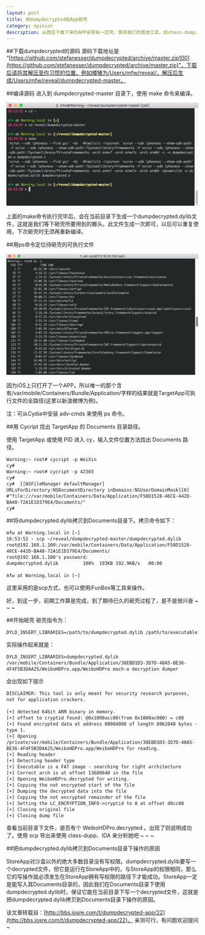 ```yaml
---
layout: post
title: 用dumpdecrypted给App砸壳
category: opinion
description: 从商店下载下来的APP会带有一层壳，使得我们的其他工具，如chass-dump、IDA等无法使用，在小黄书上面曾介绍 AppCrackr 来砸壳，迫于一些原因，该工具已下架，现在来试试使用更偏geek一些的dumpdecrypted方式来给App砸壳。
---
```


##下载dumpdecrypted的源码
源码下载地址是 “[https://github.com/stefanesser/dumpdecrypted/archive/master.zip100](https://github.com/stefanesser/dumpdecrypted/archive/master.zip)”，下载后请将其解压至你习惯的位置，例如楼猪为/Users/mfw/reveal/，解压后生成/Users/mfw/reveal/dumpdecrypted-master。

##编译源码
进入到 dumpdecrypted-master 目录下，使用 make 命令来编译。

![CydiaSubstrate](/images/blog/options/dumpdecrypted/dumpdecrypted_1.jpg)

上面的make命令执行完毕后，会在当前目录下生成一个dumpdecrypted.dylib文件，这就是我们等下砸壳所要用到的榔头。此文件生成一次即可，以后可以重复使用，下次砸壳时无须再重新编译。

##用ps命令定位待砸壳的可执行文件

![CydiaSubstrate](/images/blog/options/dumpdecrypted/dumpdecrypted_2.jpg)

因为iOS上只打开了一个APP，所以唯一的那个含有/var/mobile/Containers/Bundle/Application/字样的结果就是TargetApp可执行文件的全路径(这里以新浪微博为例)。

注：可从Cydia中安装 adv-cmds 来使用 ps 命令。

##用 Cycript 找出 TargetApp 的 Documents 目录路径。

使用 TargetApp 或使用 PID 进入 cy，输入文件位置方法找出 Documents 路径。

	Warning:~ root# cycript -p WeiXin 
	cy#
	Warning:~ root# cycript -p 42365
	cy#
	cy#  [[NSFileManager defaultManager] URLsForDirectory:NSDocumentDirectory inDomains:NSUserDomainMask][0]
	#"file:///var/mobile/Containers/Data/Application/F58D1528-46CE-442D-BA48-72A1E1D379E4/Documents/"
	cy#

##将dumpdecrypted.dylib拷贝到Documents目录下。拷贝命令如下：

	mfw at Warning.local in [~]
	16:53:52 › scp ~/reveal/dumpdecrypted-master/dumpdecrypted.dylib root@192.168.1.100:/var/mobile/Containers/Data/Application/F58D1528-46CE-442D-BA48-72A1E1D379E4/Documents/
	root@192.168.1.100's password:
	dumpdecrypted.dylib  		100%  193KB 192.9KB/s   00:00
	
	mfw at Warning.local in [~]
	
这里采用的是scp方式，也可以使用iFunBox等工具来操作。

好，到这一步，前期工作算是完成，到了期待已久的砸壳过程了，是不是很兴奋 ~ ~ ~

##开始砸壳
砸壳指令为：

	DYLD_INSERT_LIBRARIES=/path/to/dumpdecrypted.dylib /path/to/executable
	
实际操作起来就是：

	DYLD_INSERT_LIBRARIES=dumpdecrypted.dylib /var/mobile/Containers/Bundle/Application/38EBD1D3-3D7D-48A5-BE36-4F4F5B3DAA25/WeiboHDPro.app/WeiboHDPro mach-o decryption dumper
	
会出现如下提示

	DISCLAIMER: This tool is only meant for security research purposes, not for application crackers.

	[+] detected 64bit ARM binary in memory.
	[+] offset to cryptid found: @0x1000acc08(from 0x1000ac000) = c08
	[+] Found encrypted data at address 00004000 of length 8962048 bytes - type 1.
	[+] Opening /private/var/mobile/Containers/Bundle/Application/38EBD1D3-3D7D-48A5-BE36-4F4F5B3DAA25/WeiboHDPro.app/WeiboHDPro for reading.
	[+] Reading header
	[+] Detecting header type
	[+] Executable is a FAT image - searching for right architecture
	[+] Correct arch is at offset 13680640 in the file
	[+] Opening WeiboHDPro.decrypted for writing.
	[+] Copying the not encrypted start of the file
	[+] Dumping the decrypted data into the file
	[+] Copying the not encrypted remainder of the file
	[+] Setting the LC_ENCRYPTION_INFO->cryptid to 0 at offset d0cc08
	[+] Closing original file
	[+] Closing dump file
	
查看当前目录下文件，是否有个 WeiboHDPro.decrypted 。出现了则说明成功了。使用 scp 导出来使用 class-dupp、IDA 来分析她吧 ~ ~ ~

##把dumpdecrypted.dylib拷贝到Documents目录下操作的原因

StoreApp对沙盒以外的绝大多数目录没有写权限。dumpdecrypted.dylib要写一个decrypted文件，但它是运行在StoreApp中的，与StoreApp的权限相同，那么它的写操作就必须发生在StoreApp拥有写权限的路径下才能成功。StoreApp一定是能写入其Documents目录的，因此我们在Documents目录下使用dumpdecrypted.dylib时，保证它能在当前目录下写一个decrypted文件，这就是把dumpdecrypted.dylib拷贝到Documents目录下操作的原因。

该文章转载自：[http://bbs.iosre.com/t/dumpdecrypted-app/22](http://bbs.iosre.com/t/dumpdecrypted-app/22)， 亲测可行，有问题欢迎提问 ~
